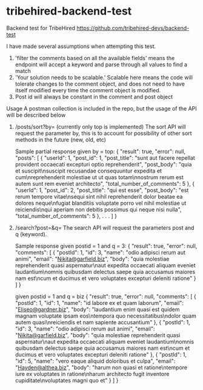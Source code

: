 # tribehired-backend-test
Backend test for TribeHired
https://github.com/tribehired-devs/backend-test

I have made several assumptions when attempting this test.
1.  'filter the comments based on all the available fields'
    means the endpoint will accept a keyword and parse through all values
    to find a match 
2. 'Your solution needs to be scalable.' Scalable here means the code will 
    tolerate changes to the comment object, and does not need to have itself modified
    every time the comment object is modified.
3.  Post id will always be constant in the comment and post object

Usage
A postman collection is included in the repo, but the usage of the API will be described below
1. <host>/posts/sort?by=<method> (currently only top is implemented)
    The sort API will request the parameter by, this is to account for possibility of other sort methods 
    in the future (new, old, etc)
    
    Sample partial response given by = top:
    {
        "result": true,
        "error": null,
        "posts": [
            {
                "userId": 1,
                "post_id": 1,
                "post_title": "sunt aut facere repellat provident occaecati excepturi optio reprehenderit",
                "post_body": "quia et suscipit\nsuscipit recusandae consequuntur expedita et cum\nreprehenderit molestiae ut ut quas totam\nnostrum rerum est autem sunt rem eveniet architecto",
                "total_number_of_comments": 5
            },
            {
                "userId": 1,
                "post_id": 2,
                "post_title": "qui est esse",
                "post_body": "est rerum tempore vitae\nsequi sint nihil reprehenderit dolor beatae ea dolores neque\nfugiat blanditiis voluptate porro vel nihil molestiae ut reiciendis\nqui aperiam non debitis possimus qui neque nisi nulla",
                "total_number_of_comments": 5
            },
            .
            .
            .
        ]
    }
     
    
2. <host>/search?post=<postid>&q=<keyword>
    The search API will request the parameters post and q (keyword). 
    
    Sample response given postid = 1 and q = 3:
    {
        "result": true,
        "error": null,
        "comments": [
            {
                "postId": 1,
                "id": 3,
                "name": "odio adipisci rerum aut animi",
                "email": "Nikita@garfield.biz",
                "body": "quia molestiae reprehenderit quasi aspernatur\naut expedita occaecati aliquam eveniet laudantium\nomnis quibusdam delectus saepe quia accusamus maiores nam est\ncum et ducimus et vero voluptates excepturi deleniti ratione"
            }
        ]
    }
    
    given postid = 1 and q = biz
    {
        "result": true,
        "error": null,
        "comments": [
            {
                "postId": 1,
                "id": 1,
                "name": "id labore ex et quam laborum",
                "email": "Eliseo@gardner.biz",
                "body": "laudantium enim quasi est quidem magnam voluptate ipsam eos\ntempora quo necessitatibus\ndolor quam autem quasi\nreiciendis et nam sapiente accusantium"
            },
            {
                "postId": 1,
                "id": 3,
                "name": "odio adipisci rerum aut animi",
                "email": "Nikita@garfield.biz",
                "body": "quia molestiae reprehenderit quasi aspernatur\naut expedita occaecati aliquam eveniet laudantium\nomnis quibusdam delectus saepe quia accusamus maiores nam est\ncum et ducimus et vero voluptates excepturi deleniti ratione"
            },
            {
                "postId": 1,
                "id": 5,
                "name": "vero eaque aliquid doloribus et culpa",
                "email": "Hayden@althea.biz",
                "body": "harum non quasi et ratione\ntempore iure ex voluptates in ratione\nharum architecto fugit inventore cupiditate\nvoluptates magni quo et"
            }
        ]
    }